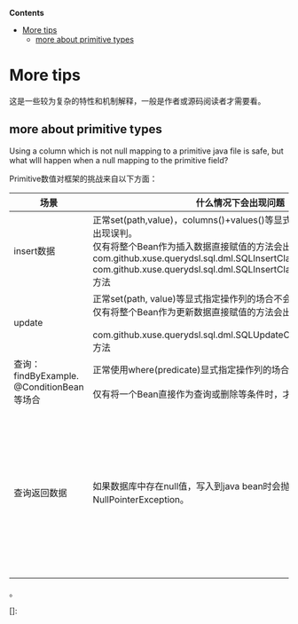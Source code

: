 **Contents**
- [More tips](#more-tips)
  - [more about primitive types](#more-about-primitive-types)


# More tips

这是一些较为复杂的特性和机制解释，一般是作者或源码阅读者才需要看。

## more about primitive types

Using a column which is not null mapping to a primitive java file is safe, but what wIll happen when a null mapping to the primitive field? 

Primitive数值对框架的挑战来自以下方面：

| 场景                                      | 什么情况下会出现问题                                         | 此框架的解决方法                                             |
| ----------------------------------------- | ------------------------------------------------------------ | ------------------------------------------------------------ |
| insert数据                                | 正常set(path,value)，columns()+values()等显式指定操作列的场合不会出现误判。<br />仅有将整个Bean作为插入数据直接赋值的方法会出现歧义，如<br />com.github.xuse.querydsl.sql.dml.SQLInsertClauseAlter.populate<br />com.github.xuse.querydsl.sql.dml.SQLInsertClauseAlter.populateBatch方法 | 使用UnsavedValue机制，判断出数值不具备业务含义，不需要写入数据库。 |
| update                                    | 正常set(path, value)等显式指定操作列的场合不会出现误判。<br />仅有将整个Bean作为更新数据直接赋值的方法会出现歧义，如<br /><br />com.github.xuse.querydsl.sql.dml.SQLUpdateClauseAlter.populate<br />方法 | 使用UnsavedValue机制，判断出数值不具备业务含义，不需要写入数据库。 |
| 查询：findByExample. @ConditionBean等场合 | 正常使用where(predicate)显式指定操作列的场合不会出现误判。<br /><br />仅有将一个Bean直接作为查询或删除等条件时，才会出现歧义。 | 使用UnsavedValue机制，判断出数值不具备业务含义，不需要写入数据库。 |
| 查询返回数据                              | 如果数据库中存在null值，写入到java bean时会抛出NullPointerException。 | 一刀切，要求用户不要使用primitive字段去映射not null的数据库列。代码中内置了检查开关，如果用户尝试这样做就会在初始化抛出异常。<br /><br />如果用户非要用primitive类型去映射null数值，也不是不可以，可以使用@CustomType注解，例如@CustomType(PrimitiveIntegerType.class) 这样，也可以防止NPE出现。<br /><br />作者也尝试了其他方法也获得了成功，感觉更为复杂，似乎没有进一步介绍的必要。 |

。










[]: